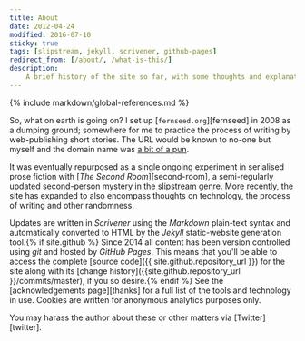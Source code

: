 ```yaml
---
title: About
date: 2012-04-24
modified: 2016-07-10
sticky: true
tags: [slipstream, jekyll, scrivener, github-pages]
redirect_from: [/about/, /what-is-this/]
description:
    A brief history of the site so far, with some thoughts and explanations on what it is, <em>why</em> it is, and how it got here.
---
```


<!-- Includes -->
{% include markdown/global-references.md %}

<!-- Content -->
So, what on earth is going on? I set up [`fernseed.org`][fernseed] in 2008 as a dumping ground; somewhere for me to practice the process of writing by web-publishing short stories. The URL would be known to no-one but myself and the domain name was [a bit of a pun](http://en.wikipedia.org/wiki/Fern#Folklore).

It was eventually repurposed as a single ongoing experiment in serialised prose fiction with [*The Second Room*][second-room], a semi-regularly updated second-person mystery in the [slipstream](http://en.wikipedia.org/wiki/Slipstream_(genre)) genre. More recently, the site has expanded to also encompass thoughts on technology, the process of writing and other randomness.

Updates are written in *Scrivener* using the *Markdown* plain-text syntax and automatically converted to HTML by the *Jekyll* static-website generation tool.{% if site.github %} Since 2014 all content has been version controlled using *git* and hosted by *GitHub Pages*. This means that you'll be able to access the complete [source code]({{ site.github.repository_url }}) for the site along with its [change history]({{site.github.repository_url }}/commits/master), if you so desire.{% endif %} See the [acknowledgements page][thanks] for a full list of the tools and technology in use. Cookies are written for anonymous analytics purposes only.

You may harass the author about these or other matters via [Twitter][twitter].
